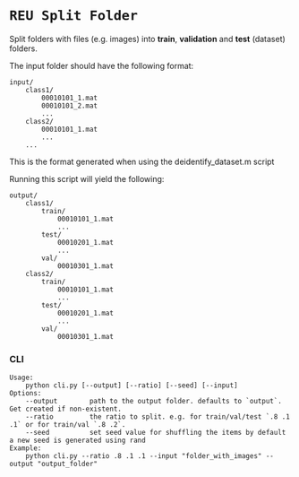 # `REU Split Folder`
Split folders with files (e.g. images) into **train**, **validation** and **test** (dataset) folders.

The input folder should have the following format:

```
input/
    class1/
        00010101_1.mat
        00010101_2.mat
        ...
    class2/
        00010101_1.mat
        ...
    ...
```
This is the format generated when using the deidentify_dataset.m script

Running this script will yield the following:

```
output/
    class1/
        train/
            00010101_1.mat
            ...
        test/
            00010201_1.mat
            ...
        val/
            00010301_1.mat
    class2/
        train/
            00010101_1.mat
            ...
        test/
            00010201_1.mat
            ...
        val/
            00010301_1.mat
```
### CLI

```
Usage:
    python cli.py [--output] [--ratio] [--seed] [--input]
Options:
    --output        path to the output folder. defaults to `output`. Get created if non-existent.
    --ratio         the ratio to split. e.g. for train/val/test `.8 .1 .1` or for train/val `.8 .2`.
    --seed          set seed value for shuffling the items by default a new seed is generated using rand
Example:
    python cli.py --ratio .8 .1 .1 --input "folder_with_images" --output "output_folder"
```

